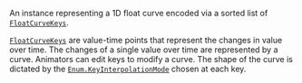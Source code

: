 An instance representing a 1D float curve encoded via a sorted list of
[`FloatCurveKeys`](https://create.roblox.com/docs/reference/engine/datatypes/FloatCurveKey).

[`FloatCurveKeys`](https://create.roblox.com/docs/reference/engine/datatypes/FloatCurveKey) are value-time points that represent
the changes in value over time. The changes of a single value over time are
represented by a curve. Animators can edit keys to modify a curve. The shape
of the curve is dictated by the [`Enum.KeyInterpolationMode`](https://create.roblox.com/docs/reference/engine/enums/KeyInterpolationMode) chosen at each
key.